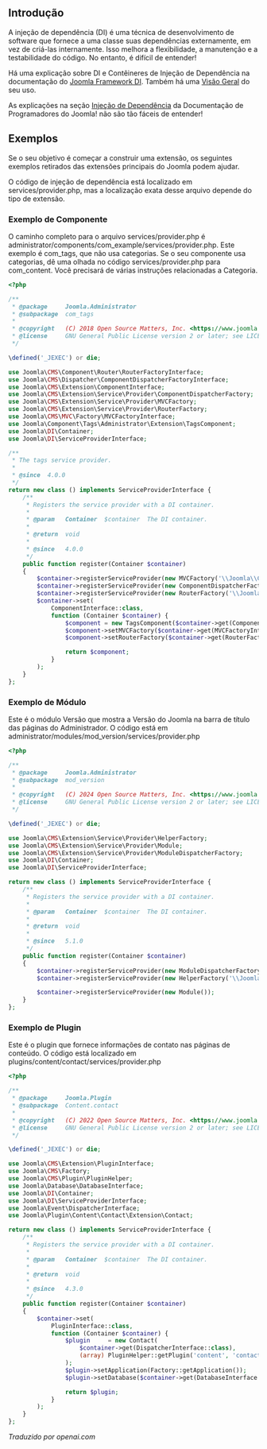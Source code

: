 <!-- Filename: J4.x:Dependency_Injection_in_Joomla_4 / Display title: Injeção de Dependência -->

## Introdução

A injeção de dependência (DI) é uma técnica de desenvolvimento de software que fornece a uma classe suas dependências externamente, em vez de criá-las internamente. Isso melhora a flexibilidade, a manutenção e a testabilidade do código. No entanto, é difícil de entender!

Há uma explicação sobre DI e Contêineres de Injeção de Dependência na documentação do [Joomla Framework DI](https://github.com/joomla-framework/di/blob/4.x-dev/docs/why-dependency-injection.md). Também há uma [Visão Geral](https://github.com/joomla-framework/di/blob/4.x-dev/docs/overview.md) do seu uso.

As explicações na seção [Injeção de Dependência](jdocmanual?article=docus/dependency-injection/index) da Documentação de Programadores do Joomla! não são tão fáceis de entender!

## Exemplos

Se o seu objetivo é começar a construir uma extensão, os seguintes exemplos retirados das extensões principais do Joomla podem ajudar.

O código de injeção de dependência está localizado em services/provider.php, mas a localização exata desse arquivo depende do tipo de extensão.

### Exemplo de Componente

O caminho completo para o arquivo services/provider.php é administrator/components/com_example/services/provider.php. Este exemplo é com_tags, que não usa categorias. Se o seu componente usa categorias, dê uma olhada no código services/provider.php para com_content. Você precisará de várias instruções relacionadas a Categoria.

```php
<?php

/**
 * @package     Joomla.Administrator
 * @subpackage  com_tags
 *
 * @copyright   (C) 2018 Open Source Matters, Inc. <https://www.joomla.org>
 * @license     GNU General Public License version 2 or later; see LICENSE.txt
 */

\defined('_JEXEC') or die;

use Joomla\CMS\Component\Router\RouterFactoryInterface;
use Joomla\CMS\Dispatcher\ComponentDispatcherFactoryInterface;
use Joomla\CMS\Extension\ComponentInterface;
use Joomla\CMS\Extension\Service\Provider\ComponentDispatcherFactory;
use Joomla\CMS\Extension\Service\Provider\MVCFactory;
use Joomla\CMS\Extension\Service\Provider\RouterFactory;
use Joomla\CMS\MVC\Factory\MVCFactoryInterface;
use Joomla\Component\Tags\Administrator\Extension\TagsComponent;
use Joomla\DI\Container;
use Joomla\DI\ServiceProviderInterface;

/**
 * The tags service provider.
 *
 * @since  4.0.0
 */
return new class () implements ServiceProviderInterface {
    /**
     * Registers the service provider with a DI container.
     *
     * @param   Container  $container  The DI container.
     *
     * @return  void
     *
     * @since   4.0.0
     */
    public function register(Container $container)
    {
        $container->registerServiceProvider(new MVCFactory('\\Joomla\\Component\\Tags'));
        $container->registerServiceProvider(new ComponentDispatcherFactory('\\Joomla\\Component\\Tags'));
        $container->registerServiceProvider(new RouterFactory('\\Joomla\\Component\\Tags'));
        $container->set(
            ComponentInterface::class,
            function (Container $container) {
                $component = new TagsComponent($container->get(ComponentDispatcherFactoryInterface::class));
                $component->setMVCFactory($container->get(MVCFactoryInterface::class));
                $component->setRouterFactory($container->get(RouterFactoryInterface::class));

                return $component;
            }
        );
    }
};
```

### Exemplo de Módulo

Este é o módulo Versão que mostra a Versão do Joomla na barra de título das páginas do Administrador. O código está em administrator/modules/mod_version/services/provider.php

```php
<?php

/**
 * @package     Joomla.Administrator
 * @subpackage  mod_version
 *
 * @copyright   (C) 2024 Open Source Matters, Inc. <https://www.joomla.org>
 * @license     GNU General Public License version 2 or later; see LICENSE.txt
 */

\defined('_JEXEC') or die;

use Joomla\CMS\Extension\Service\Provider\HelperFactory;
use Joomla\CMS\Extension\Service\Provider\Module;
use Joomla\CMS\Extension\Service\Provider\ModuleDispatcherFactory;
use Joomla\DI\Container;
use Joomla\DI\ServiceProviderInterface;

return new class () implements ServiceProviderInterface {
    /**
     * Registers the service provider with a DI container.
     *
     * @param   Container  $container  The DI container.
     *
     * @return  void
     *
     * @since   5.1.0
     */
    public function register(Container $container)
    {
        $container->registerServiceProvider(new ModuleDispatcherFactory('\\Joomla\\Module\\Version'));
        $container->registerServiceProvider(new HelperFactory('\\Joomla\\Module\\Version\\Administrator\\Helper'));

        $container->registerServiceProvider(new Module());
    }
};
```

### Exemplo de Plugin

Este é o plugin que fornece informações de contato nas páginas de conteúdo. O código está localizado em plugins/content/contact/services/provider.php

```php
<?php

/**
 * @package     Joomla.Plugin
 * @subpackage  Content.contact
 *
 * @copyright   (C) 2022 Open Source Matters, Inc. <https://www.joomla.org>
 * @license     GNU General Public License version 2 or later; see LICENSE.txt
 */

\defined('_JEXEC') or die;

use Joomla\CMS\Extension\PluginInterface;
use Joomla\CMS\Factory;
use Joomla\CMS\Plugin\PluginHelper;
use Joomla\Database\DatabaseInterface;
use Joomla\DI\Container;
use Joomla\DI\ServiceProviderInterface;
use Joomla\Event\DispatcherInterface;
use Joomla\Plugin\Content\Contact\Extension\Contact;

return new class () implements ServiceProviderInterface {
    /**
     * Registers the service provider with a DI container.
     *
     * @param   Container  $container  The DI container.
     *
     * @return  void
     *
     * @since   4.3.0
     */
    public function register(Container $container)
    {
        $container->set(
            PluginInterface::class,
            function (Container $container) {
                $plugin     = new Contact(
                    $container->get(DispatcherInterface::class),
                    (array) PluginHelper::getPlugin('content', 'contact')
                );
                $plugin->setApplication(Factory::getApplication());
                $plugin->setDatabase($container->get(DatabaseInterface::class));

                return $plugin;
            }
        );
    }
};
```

*Traduzido por openai.com*

